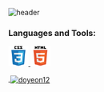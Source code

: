 ![header](https://capsule-render.vercel.app/api?type=venom&height=200&text=%20Developer&section=header&reversal=false&textBg=false&fontAlign=50&descAlign=100&descAlignY=78&strokeWidth=2&animation=fadeIn)


<h3 align="left">Languages and Tools:</h3>
<p align="left"> <a href="https://www.w3schools.com/css/" target="_blank" rel="noreferrer"> <img src="https://raw.githubusercontent.com/devicons/devicon/master/icons/css3/css3-original-wordmark.svg" alt="css3" width="40" height="40"/> </a> <a href="https://www.w3.org/html/" target="_blank" rel="noreferrer"> <img src="https://raw.githubusercontent.com/devicons/devicon/master/icons/html5/html5-original-wordmark.svg" alt="html5" width="40" height="40"/> </a> <a href="https://developer.mozilla.org/en-US/docs/Web/JavaScript" target="_blank" rel="noreferrer">

<p>&nbsp;<img align="center" src="https://github-readme-stats.vercel.app/api?username=doyeon12&show_icons=true&locale=en" alt="doyeon12" /></p>
